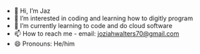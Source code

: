 - 👋 Hi, I’m Jaz
- 👀 I’m interested in coding and learning how to digitly program
- 🌱 I’m currently learning to code and do cloud software
- 📫 How to reach me - email: joziahwalters70@gmail.com
- 😄 Pronouns: He/him


<!---
Jaz356/Jaz356 is a ✨ special ✨ repository because its `README.md` (this file) appears on your GitHub profile.
You can click the Preview link to take a look at your changes.
--->
